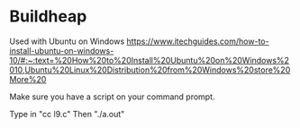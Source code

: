 # Buildheap

Used with Ubuntu on Windows https://www.itechguides.com/how-to-install-ubuntu-on-windows-10/#:~:text=%20How%20to%20Install%20Ubuntu%20on%20Windows%2010,Ubuntu%20Linux%20Distribution%20from%20Windows%20store%20More%20

Make sure you have a script on your command prompt.

Type in "cc l9.c" Then "./a.out"
